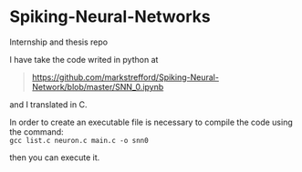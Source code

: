# Spiking-Neural-Networks
Internship and thesis repo

I have take the code writed in python at
> https://github.com/markstrefford/Spiking-Neural-Network/blob/master/SNN_0.ipynb
<p> and I translated in C. 

In order to create an executable file is necessary to compile the code using the command: <br>
```gcc list.c neuron.c main.c -o snn0```
<p>then you can execute it.
